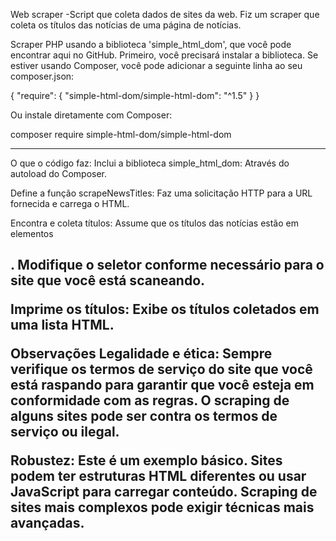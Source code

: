 Web scraper -Script que coleta dados de sites da web. 
Fiz um scraper que coleta os títulos das notícias de uma página de notícias.

Scraper PHP usando a biblioteca 'simple_html_dom', que você pode encontrar aqui no GitHub. 
Primeiro, você precisará instalar a biblioteca. Se estiver usando Composer, você pode adicionar a seguinte linha ao seu composer.json:

{
    "require": {
        "simple-html-dom/simple-html-dom": "^1.5"
    }
}


Ou instale diretamente com Composer:

composer require simple-html-dom/simple-html-dom


***
O que o código faz:
Inclui a biblioteca simple_html_dom: Através do autoload do Composer.

Define a função scrapeNewsTitles: Faz uma solicitação HTTP para a URL fornecida e carrega o HTML.

Encontra e coleta títulos: Assume que os títulos das notícias estão em elementos <h2>. Modifique o seletor conforme necessário para o site que você está scaneando.

Imprime os títulos: Exibe os títulos coletados em uma lista HTML.

Observações
Legalidade e ética: Sempre verifique os termos de serviço do site que você está raspando para garantir que você esteja em conformidade com as regras. 
O scraping de alguns sites pode ser contra os termos de serviço ou ilegal.

Robustez: Este é um exemplo básico. Sites podem ter estruturas HTML diferentes ou usar JavaScript para carregar conteúdo. 
Scraping de sites mais complexos pode exigir técnicas mais avançadas.
